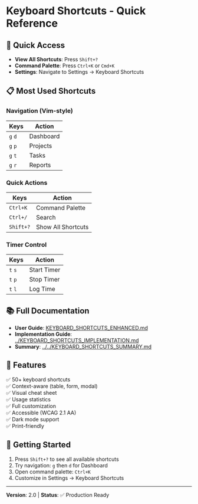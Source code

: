 # Keyboard Shortcuts - Quick Reference

## 🎯 Quick Access

- **View All Shortcuts**: Press `Shift+?`
- **Command Palette**: Press `Ctrl+K` or `Cmd+K`
- **Settings**: Navigate to Settings → Keyboard Shortcuts

## 📋 Most Used Shortcuts

### Navigation (Vim-style)
| Keys | Action |
|------|--------|
| `g` `d` | Dashboard |
| `g` `p` | Projects |
| `g` `t` | Tasks |
| `g` `r` | Reports |

### Quick Actions
| Keys | Action |
|------|--------|
| `Ctrl+K` | Command Palette |
| `Ctrl+/` | Search |
| `Shift+?` | Show All Shortcuts |

### Timer Control
| Keys | Action |
|------|--------|
| `t` `s` | Start Timer |
| `t` `p` | Stop Timer |
| `t` `l` | Log Time |

## 📚 Full Documentation

- **User Guide**: [KEYBOARD_SHORTCUTS_ENHANCED.md](./KEYBOARD_SHORTCUTS_ENHANCED.md)
- **Implementation Guide**: [../KEYBOARD_SHORTCUTS_IMPLEMENTATION.md](../KEYBOARD_SHORTCUTS_IMPLEMENTATION.md)
- **Summary**: [../../KEYBOARD_SHORTCUTS_SUMMARY.md](../../KEYBOARD_SHORTCUTS_SUMMARY.md)

## 🎨 Features

✅ 50+ keyboard shortcuts  
✅ Context-aware (table, form, modal)  
✅ Visual cheat sheet  
✅ Usage statistics  
✅ Full customization  
✅ Accessible (WCAG 2.1 AA)  
✅ Dark mode support  
✅ Print-friendly  

## 🚀 Getting Started

1. Press `Shift+?` to see all available shortcuts
2. Try navigation: `g` then `d` for Dashboard
3. Open command palette: `Ctrl+K`
4. Customize in Settings → Keyboard Shortcuts

---

**Version**: 2.0 | **Status**: ✅ Production Ready

